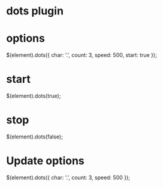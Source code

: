 dots plugin
=========
# options
$(element).dots({
    char: '.',
    count: 3,
    speed: 500,
    start: true
});

# start
$(element).dots(true);
# stop
$(element).dots(false);
# Update options
$(element).dots({
    char: '.',
    count: 3,
    speed: 500
});
